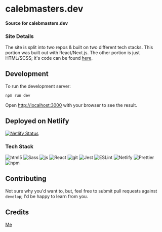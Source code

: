 # calebmasters.dev
#### Source for calebmasters.dev

### Site Details
The site is split into two repos & built on two different tech stacks. This portion was built out with React/Next.js. The other portion is just HTML/SCSS; it's code can be found [here](https://github.com/thecaleblee/calebmasters).

## Development 
To run the development server:

```bash
npm run dev
```

Open [http://localhost:3000](http://localhost:3000) with your browser to see the result.

## Deployed on Netlify

[![Netlify Status](https://api.netlify.com/api/v1/badges/5641c1d7-ed03-4882-87e6-bb167ea7d48d/deploy-status)](https://app.netlify.com/sites/quirky-dijkstra-f141c7/deploys)

### Tech Stack
<div>
  <img alt="html5" src="https://img.shields.io/badge/-HTML5-E34F26?style=for-the-badge&logo=html5&labelColor=2b2b2b" />
  <img alt="Sass" src="https://img.shields.io/badge/-Sass-c35e98?style=for-the-badge&logo=sass&labelColor=2b2b2b" />
  <img alt="js" src="https://img.shields.io/badge/-JavaScript-%23F7DF1C?style=for-the-badge&logo=javascript&labelColor=2b2b2b" />
  <img alt="React" src="https://img.shields.io/badge/-React-45b8d8?style=for-the-badge&logo=react&labelColor=2b2b2b" />
  <img alt="git" src="https://img.shields.io/badge/-Git-F05032?style=for-the-badge&logo=git&labelColor=2b2b2b" />
  <img alt="Jest" src="https://img.shields.io/badge/-Jest-916e79?style=for-the-badge&logo=jest&logoColor=916e79&labelColor=2b2b2b" />
  <img alt="ESLint" src="https://img.shields.io/badge/-ESLint-472fbd?style=for-the-badge&logo=eslint&logoColor=ffffff&labelColor=2b2b2b" />
  <img alt="Netlify" src="https://img.shields.io/badge/-Netlify-00c7b6?style=for-the-badge&logo=Netlify&labelColor=2b2b2b" />
  <img alt="Prettier" src="https://img.shields.io/badge/-Prettier-F7B93E?style=for-the-badge&logo=prettier&labelColor=2b2b2b" />
  <img alt="npm" src="https://img.shields.io/badge/-NPM-CB3837?style=for-the-badge&logo=npm&labelColor=2b2b2b" />
</div>

## Contributing

Not sure why you'd want to, but, feel free to submit pull requests against `develop`; I'd be happy to learn from you.

## Credits
[Me](https://github.com/thecaleblee)  
